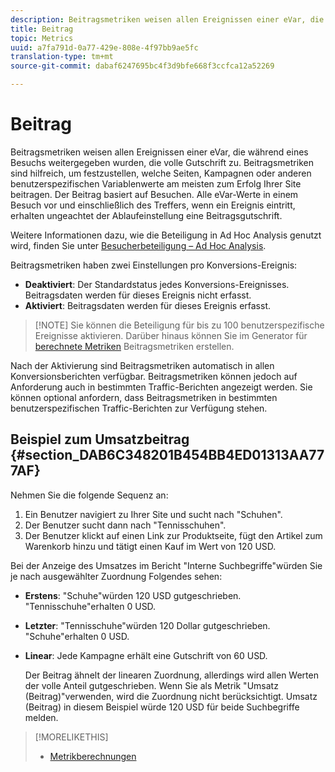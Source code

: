 ```yaml
---
description: Beitragsmetriken weisen allen Ereignissen einer eVar, die während eines Besuchs weitergegeben wurden, die volle Gutschrift zu. Beitragsmetriken sind hilfreich, um festzustellen, welche Seiten, Kampagnen oder anderen benutzerspezifischen Variablenwerte am meisten zum Erfolg Ihrer Site beitragen. Der Beitrag basiert auf Besuchen. Alle eVar-Werte in einem Besuch vor und einschließlich des Treffers, wenn ein Ereignis eintritt, erhalten ungeachtet der Ablaufeinstellung eine Beitragsgutschrift.
title: Beitrag
topic: Metrics
uuid: a7fa791d-0a77-429e-808e-4f97bb9ae5fc
translation-type: tm+mt
source-git-commit: dabaf6247695bc4f3d9bfe668f3ccfca12a52269

---
```



# Beitrag

Beitragsmetriken weisen allen Ereignissen einer eVar, die während eines Besuchs weitergegeben wurden, die volle Gutschrift zu. Beitragsmetriken sind hilfreich, um festzustellen, welche Seiten, Kampagnen oder anderen benutzerspezifischen Variablenwerte am meisten zum Erfolg Ihrer Site beitragen. Der Beitrag basiert auf Besuchen. Alle eVar-Werte in einem Besuch vor und einschließlich des Treffers, wenn ein Ereignis eintritt, erhalten ungeachtet der Ablaufeinstellung eine Beitragsgutschrift.

Weitere Informationen dazu, wie die Beteiligung in Ad Hoc Analysis genutzt wird, finden Sie unter [Besucherbeteiligung – Ad Hoc Analysis](/help/components/c-variables/c-metrics/metrics-visitor-participation.md).

Beitragsmetriken haben zwei Einstellungen pro Konversions-Ereignis:

* **Deaktiviert**: Der Standardstatus jedes Konversions-Ereignisses. Beitragsdaten werden für dieses Ereignis nicht erfasst.
* **Aktiviert**: Beitragsdaten werden für dieses Ereignis erfasst.

>[!NOTE] Sie können die Beteiligung für bis zu 100 benutzerspezifische Ereignisse aktivieren. Darüber hinaus können Sie im Generator für [berechnete Metriken](https://marketing.adobe.com/resources/help/de_DE/analytics/calcmetrics/participation_metric.html) Beitragsmetriken erstellen.

Nach der Aktivierung sind Beitragsmetriken automatisch in allen Konversionsberichten verfügbar. Beitragsmetriken können jedoch auf Anforderung auch in bestimmten Traffic-Berichten angezeigt werden. Sie können optional anfordern, dass Beitragsmetriken in bestimmten benutzerspezifischen Traffic-Berichten zur Verfügung stehen.

## Beispiel zum Umsatzbeitrag  {#section_DAB6C348201B454BB4ED01313AA777AF}

Nehmen Sie die folgende Sequenz an:

1. Ein Benutzer navigiert zu Ihrer Site und sucht nach &quot;Schuhen&quot;.
1. Der Benutzer sucht dann nach &quot;Tennisschuhen&quot;.
1. Der Benutzer klickt auf einen Link zur Produktseite, fügt den Artikel zum Warenkorb hinzu und tätigt einen Kauf im Wert von 120 USD.

Bei der Anzeige des Umsatzes im Bericht &quot;Interne Suchbegriffe&quot;würden Sie je nach ausgewählter Zuordnung Folgendes sehen:

* **Erstens**: &quot;Schuhe&quot;würden 120 USD gutgeschrieben. &quot;Tennisschuhe&quot;erhalten 0 USD.
* **Letzter**: &quot;Tennisschuhe&quot;würden 120 Dollar gutgeschrieben. &quot;Schuhe&quot;erhalten 0 USD.
* **Linear**: Jede Kampagne erhält eine Gutschrift von 60 USD.

   Der Beitrag ähnelt der linearen Zuordnung, allerdings wird allen Werten der volle Anteil gutgeschrieben. Wenn Sie als Metrik &quot;Umsatz (Beitrag)&quot;verwenden, wird die Zuordnung nicht berücksichtigt. Umsatz (Beitrag) in diesem Beispiel würde 120 USD für beide Suchbegriffe melden.

>[!MORELIKETHIS]
>
>* [Metrikberechnungen](/help/components/c-variables/c-metrics/metrics-calculations.md)

